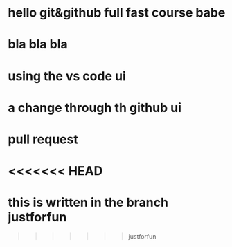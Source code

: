 # hello git&github full fast course babe

# bla bla bla 
# using the vs code ui
# a change through th github ui 
# pull request
<<<<<<< HEAD
=======
# this is written in the branch justforfun
>>>>>>> justforfun
